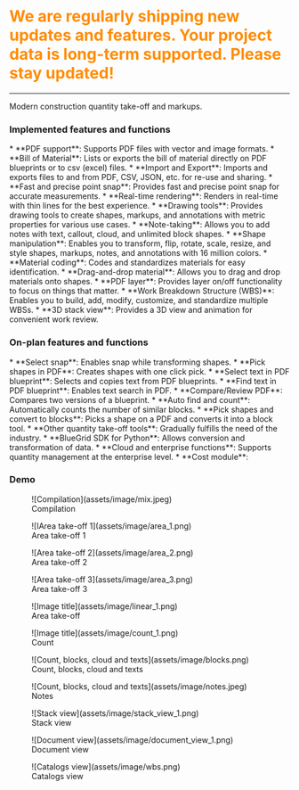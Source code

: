 <h1 style="color: darkorange">We are regularly shipping new updates and features. Your project data is long-term supported. Please stay updated!</h1>

<hr>

Modern construction quantity take-off and markups.

<h3>Implemented features and functions</h3>
* **PDF support**: Supports PDF files with vector and image formats.
* **Bill of Material**: Lists or exports the bill of material directly on PDF blueprints or to csv (excel) files.
* **Import and Export**: Imports and exports files to and from PDF, CSV, JSON, etc. for re-use and sharing.
* **Fast and precise point snap**: Provides fast and precise point snap for accurate measurements.
* **Real-time rendering**: Renders in real-time with thin lines for the best experience.
* **Drawing tools**: Provides drawing tools to create shapes, markups, and annotations with metric properties for various use cases.
* **Note-taking**: Allows you to add notes with text, callout, cloud, and unlimited block shapes.
* **Shape manipulation**: Enables you to transform, flip, rotate, scale, resize, and style shapes, markups, notes, and annotations with 16 million colors.
* **Material coding**: Codes and standardizes materials for easy identification.
* **Drag-and-drop material**: Allows you to drag and drop materials onto shapes.
* **PDF layer**: Provides layer on/off functionality to focus on things that matter.
* **Work Breakdown Structure (WBS)**: Enables you to build, add, modify, customize, and standardize multiple WBSs.
* **3D stack view**: Provides a 3D view and animation for convenient work review.

<h3>On-plan features and functions</h3>
* **Select snap**: Enables snap while transforming shapes.
* **Pick shapes in PDF**: Creates shapes with one click pick.
* **Select text in PDF blueprint**: Selects and copies text from PDF blueprints.
* **Find text in PDF blueprint**: Enables text search in PDF.
* **Compare/Review PDF**: Compares two versions of a blueprint.
* **Auto find and count**: Automatically counts the number of similar blocks.
* **Pick shapes and convert to blocks**: Picks a shape on a PDF and converts it into a block tool.
* **Other quantity take-off tools**: Gradually fulfills the need of the industry.
* **BlueGrid SDK for Python**: Allows conversion and transformation of data.
* **Cloud and enterprise functions**: Supports quantity management at the enterprise level.
* **Cost module**:

<h3>Demo</h3>
<figure markdown>
  ![Compilation](assets/image/mix.jpeg)
  <figcaption>Compilation</figcaption>
</figure>
<figure markdown>
  ![IArea take-off 1](assets/image/area_1.png)
  <figcaption>Area take-off 1</figcaption>
</figure>

<figure markdown>
  ![Area take-off 2](assets/image/area_2.png)
  <figcaption>Area take-off 2</figcaption>
</figure>

<figure markdown>
  ![Area take-off 3](assets/image/area_3.png)
  <figcaption>Area take-off 3</figcaption>
</figure>

<figure markdown>
  ![Image title](assets/image/linear_1.png)
  <figcaption>Area take-off</figcaption>
</figure>

<figure markdown>
  ![Image title](assets/image/count_1.png)
  <figcaption>Count</figcaption>
</figure>

<figure markdown>
  ![Count, blocks, cloud and texts](assets/image/blocks.png)
  <figcaption>Count, blocks, cloud and texts</figcaption>
</figure>

<figure markdown>
  ![Count, blocks, cloud and texts](assets/image/notes.jpeg)
  <figcaption>Notes</figcaption>
</figure>

<figure markdown>
  ![Stack view](assets/image/stack_view_1.png)
  <figcaption>Stack view</figcaption>
</figure>

<figure markdown>
  ![Document view](assets/image/document_view_1.png)
  <figcaption>Document view</figcaption>
</figure>

<figure markdown>
  ![Catalogs view](assets/image/wbs.png)
  <figcaption>Catalogs view</figcaption>
</figure>




